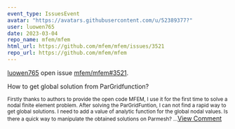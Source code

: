 ```yaml
---
event_type: IssuesEvent
avatar: "https://avatars.githubusercontent.com/u/52389377?"
user: luowen765
date: 2023-03-04
repo_name: mfem/mfem
html_url: https://github.com/mfem/mfem/issues/3521
repo_url: https://github.com/mfem/mfem
---
```


<a href='https://github.com/luowen765' target='_blank'>luowen765</a> open issue <a href='https://github.com/mfem/mfem/issues/3521' target='_blank'>mfem/mfem#3521</a>.

<p>How to get global solution from ParGridfunction?</p><small>Firstly thanks to authors to provide the open code MFEM, I use it for the first time to solve a nodal finite element problem. After  solving the ParGridFuntion,  I can not find a rapid way to get global solutions. I need to add a value of analytic function for the global nodal values. Is there a quick way to  manipulate the obtained solutions on Parmesh?...</small><a href='https://github.com/mfem/mfem/issues/3521' target='_blank'>View Comment</a>